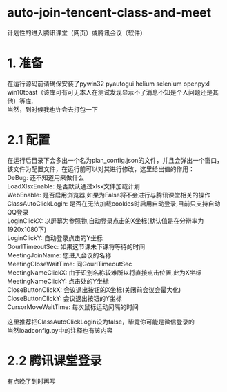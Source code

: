 # auto-join-tencent-class-and-meet
计划性的进入腾讯课堂（网页）或腾讯会议（软件）
# 1. 准备
在运行源码前请确保安装了pywin32 pyautogui helium selenium openpyxl win10toast（该库可有可无本人在测试发现显示不了消息不知是个人问题还是其他）等库.  
当然，到时候我也许会去打包一下
# 2.1 配置
在运行后目录下会多出一个名为plan_config.json的文件，并且会弹出一个窗口，该文件为配置文件，在运行前可以对其进行修改，这里给出值的作用：  
DeBug: 还不知道用来做什么  
LoadXlsxEnable: 是否默认通过xlsx文件加载计划  
WebEnable: 是否启用浏览器,如果为False将不会进行与腾讯课堂相关的操作  
ClassAutoClickLogin: 是否在无法加载cookies时启用自动登录,目前只支持自动QQ登录  
LoginClickX: 以屏幕为参照物,自动登录点击的X坐标(默认值是在分辨率为1920x1080下)  
LoginClickY: 自动登录点击的Y坐标  
GourlTimeoutSec: 如果这节课未下课将等待的时间  
MeetingJoinName: 您进入会议的名称  
MeetingCloseWaitTime: 同GourlTimeoutSec  
MeetingNameClickX: 由于识别名称较难所以将直接点击位置,此为X坐标  
MeetingNameClickY: 点击处的Y坐标   
CloseButtonClickX: 会议退出按钮的X坐标(关闭前会议会最大化)  
CloseButtonClickY: 会议退出按钮的Y坐标  
CursorMoveWaitTime: 每次鼠标运动间隔的时间  

这里推荐把ClassAutoClickLogin设为false，毕竟你可能是微信登录的  
当然loadconfig.py中的注释也有该内容  
# 2.2 腾讯课堂登录
有点晚了到时再写
